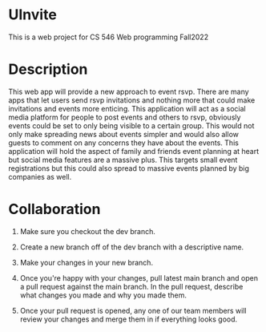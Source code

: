 # UInvite
This is a web project for CS 546 Web programming Fall2022

# Description
This web app will provide a new approach to event rsvp. There are many apps that let users send rsvp invitations and nothing more that could make invitations and events more enticing. This application will act as a social media platform for people to post events and others to rsvp, obviously events could be set to only being visible to a certain group. This would not only make spreading news about events simpler and would also allow guests to comment on any concerns they have about the events. This application will hold the aspect of family and friends event planning at heart but social media features are a massive plus. This targets small event registrations but this could also spread to massive events planned by big companies as well. 

# Collaboration 

1. Make sure you checkout the dev branch.

2. Create a new branch off of the dev branch with a descriptive name.

3. Make your changes in your new branch.

4. Once you're happy with your changes, pull latest main branch and open a pull request against the main branch. In the pull request, describe what changes you made and why you made them.

5. Once your pull request is opened, any one of our team members will review your changes and merge them in if everything looks good.
